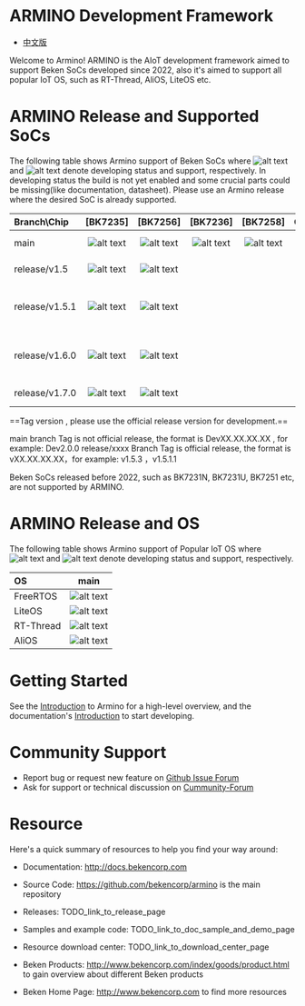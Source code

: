 # ARMINO Development Framework

* [中文版](./README_CN.md)

Welcome to Armino!
ARMINO is the AIoT development framework aimed to support Beken SoCs developed since 2022, also it's aimed to support
all popular IoT OS, such as RT-Thread, AliOS, LiteOS etc.

# ARMINO Release and Supported SoCs

The following table shows Armino support of Beken SoCs where ![alt text][developing] and ![alt text][supported]
denote developing status and support, respectively. In developing status the build is not yet enabled and some
crucial parts could be missing(like documentation, datasheet). Please use an Armino release where the desired
SoC is already supported.


|Branch\Chip   |    [BK7235]           |       [BK7256]        |        [BK7236]        |      [BK7258]          |      Comment            |
|:------------ |:--------------------: |:--------------------: |:---------------------: |:---------------------: |:----------------------: |
|main          |![alt text][supported] |![alt text][supported] |![alt text][developing] |![alt text][developing] |Develop Branch           |
|release/v1.5  |![alt text][supported] |![alt text][supported] |                        |                        |MP branch                |
|release/v1.5.1|![alt text][supported] |![alt text][supported] |                        |                        |MP branch for smart lock |
|release/v1.6.0|![alt text][supported] |![alt text][supported] |                        |                        |MP branch for security   |
|release/v1.7.0|![alt text][supported] |![alt text][supported] |                        |                        |Develop Branch           |


[supported]: https://img.shields.io/badge/-supported-green "supported"
[developing]: https://img.shields.io/badge/-developing-orange "developing"

==Tag version , please use the official release version for development.==

main branch Tag is not official release, the format is DevXX.XX.XX.XX , for example: Dev2.0.0 
release/xxxx Branch Tag is official release, the format is vXX.XX.XX.XX，for example: v1.5.3 ，v1.5.1.1

Beken SoCs released before 2022, such as BK7231N, BK7231U, BK7251 etc, are not supported by ARMINO.

# ARMINO Release and OS

The following table shows Armino support of Popular IoT OS where ![alt text][developing] and ![alt text][supported]
denote developing status and support, respectively.

|OS           |         main           |
|:----------- |:---------------------: |
|FreeRTOS     | ![alt text][supported] |
|LiteOS       | ![alt text][supported]|
|RT-Thread    | ![alt text][developing]|
|AliOS        | ![alt text][developing]|

[supported]: https://img.shields.io/badge/-supported-green "supported"
[developing]: https://img.shields.io/badge/-developing-orange "developing"

# Getting Started

See the [Introduction](TODO_link_to_armino_intro_doc) to Armino for a high-level overview, 
and the documentation's [Introduction](TODO_link_to_armino_get_started_doc) to start developing.

# Community Support

 - Report bug or request new feature on [Github Issue Forum](TODO_link_to_armino_github_forum)  
 - Ask for support or technical discussion on [Cummunity-Forum](TODO_link_to_armino_forum)

# Resource

Here's a quick summary of resources to help you find your way around:

 - Documentation: http://docs.bekencorp.com

 - Source Code: https://github.com/bekencorp/armino is the main repository
 - Releases: TODO_link_to_release_page
 - Samples and example code: TODO_link_to_doc_sample_and_demo_page
 - Resource download center: TODO_link_to_download_center_page
 - Beken Products: http://www.bekencorp.com/index/goods/product.html to gain overview about different Beken products
 - Beken Home Page: http://www.bekencorp.com to find more resources
